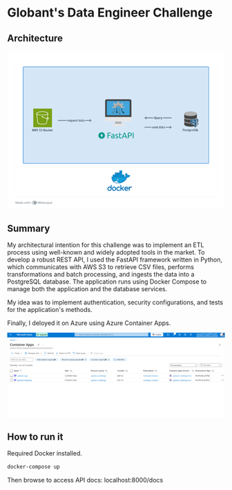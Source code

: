 # Globant's Data Engineer Challenge

## Architecture

![architecture_img](/diagram.png)

## Summary

My architectural intention for this challenge was to implement an ETL process using well-known and widely adopted tools in the market. To develop a robust REST API, I used the FastAPI framework written in Python, which communicates with AWS S3 to retrieve CSV files, performs transformations and batch processing, and ingests the data into a PostgreSQL database. The application runs using Docker Compose to manage both the application and the database services.

My idea was to implement authentication, security configurations, and tests for the application's methods.

Finally, I deloyed it on Azure using Azure Container Apps.

![azure_img](/azure_dpl.png)

## How to run it

Required Docker installed.

```bash
docker-compose up
```

Then browse to access API docs: localhost:8000/docs

